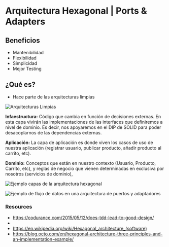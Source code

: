 # Arquitectura Hexagonal | Ports & Adapters

## Beneficios
* Mantenibilidad
* Flexibilidad
* Simplicidad
* Mejor Testing

## ¿Qué es?
* Hace parte de las arquitecturas limpias

![Arquitecturas Limpias](https://xurxodev.com/content/images/2016/07/CleanArchitecture-8b00a9d7e2543fa9ca76b81b05066629.jpg)


**Infaestructura:** Código que cambia en función de decisiones externas. En esta capa vivirán las implementaciones de las interfaces que definiremos a nivel de dominio. Es decir, nos apoyaremos en el DIP de SOLID para poder desacoplarnos de las dependencias externas.

**Aplicación:** La capa de aplicación es donde viven los casos de uso de nuestra aplicación (registrar usuario, publicar producto, añadir producto al carrito, etc).

**Dominio:** Conceptos que están en nuestro contexto (Usuario, Producto, Carrito, etc), y reglas de negocio que vienen determinadas en exclusiva por nosotros (servicios de dominio),

![Ejemplo capas de la arquitectura hexagonal](https://s3.amazonaws.com/pathwright-uploads/ge22DKPbSOWYkS8Cj1eF_03%252BQue%2525CC%252581%252Bes%252Bla%252BArquitectura%252BHexagonal.key%252B2017-12-15%252B12-04-45.png)

![Ejemplo de flujo de datos en una arquitectura de puertos y adaptadores](https://s3.amazonaws.com/pathwright-uploads/09EkzTi5Sg2O1LmchmN0_03%252BQue%2525CC%252581%252Bes%252Bla%252BArquitectura%252BHexagonal.key%252B2017-12-15%252B12-10-33.png)

### Resources
* https://codurance.com/2015/05/12/does-tdd-lead-to-good-design/
* 
* https://en.wikipedia.org/wiki/Hexagonal_architecture_(software)
* https://blog.octo.com/en/hexagonal-architecture-three-principles-and-an-implementation-example/